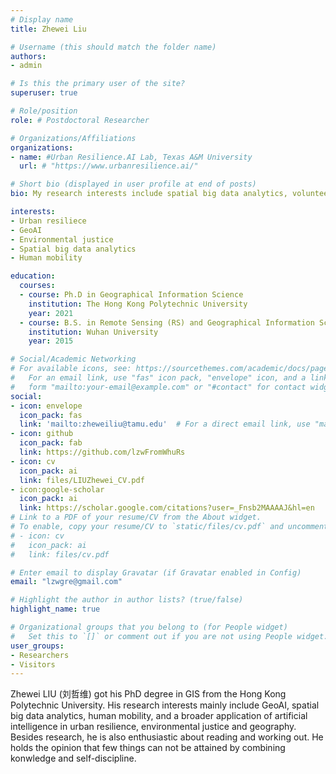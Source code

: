 ```yaml
---
# Display name
title: Zhewei Liu

# Username (this should match the folder name)
authors:
- admin

# Is this the primary user of the site?
superuser: true

# Role/position
role: # Postdoctoral Researcher

# Organizations/Affiliations
organizations:
- name: #Urban Resilience.AI Lab, Texas A&M University
  url: # "https://www.urbanresilience.ai/"

# Short bio (displayed in user profile at end of posts)
bio: My research interests include spatial big data analytics, volunteered geographic information, human mobility.

interests:
- Urban resiliece
- GeoAI
- Environmental justice
- Spatial big data analytics
- Human mobility

education:
  courses:
  - course: Ph.D in Geographical Information Science
    institution: The Hong Kong Polytechnic University
    year: 2021
  - course: B.S. in Remote Sensing (RS) and Geographical Information Science (GIS)
    institution: Wuhan University
    year: 2015

# Social/Academic Networking
# For available icons, see: https://sourcethemes.com/academic/docs/page-builder/#icons
#   For an email link, use "fas" icon pack, "envelope" icon, and a link in the
#   form "mailto:your-email@example.com" or "#contact" for contact widget.
social:
- icon: envelope
  icon_pack: fas
  link: 'mailto:zheweiliu@tamu.edu'  # For a direct email link, use "mailto:test@example.org".
- icon: github
  icon_pack: fab
  link: https://github.com/lzwFromWhuRs
- icon: cv
  icon_pack: ai
  link: files/LIUZhewei_CV.pdf
- icon:google-scholar
  icon_pack: ai
  link: https://scholar.google.com/citations?user=_Fnsb2MAAAAJ&hl=en 
# Link to a PDF of your resume/CV from the About widget.
# To enable, copy your resume/CV to `static/files/cv.pdf` and uncomment the lines below.
# - icon: cv
#   icon_pack: ai
#   link: files/cv.pdf

# Enter email to display Gravatar (if Gravatar enabled in Config)
email: "lzwgre@gmail.com"

# Highlight the author in author lists? (true/false)
highlight_name: true

# Organizational groups that you belong to (for People widget)
#   Set this to `[]` or comment out if you are not using People widget.
user_groups:
- Researchers
- Visitors
---
```


Zhewei LIU (刘哲维) got his PhD degree in GIS from the Hong Kong Polytechnic University. His research interests mainly include GeoAI, spatial big data analytics, human mobility, and a broader application of artificial intelligence in urban resilience, environmental justice and geography. Besides research, he is also enthusiastic about reading and working out. He holds the opinion that few things can not be attained by combining konwledge and self-discipline.